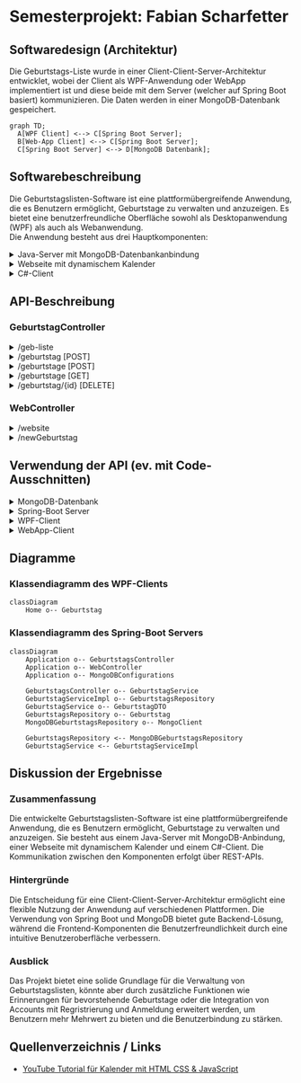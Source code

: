 # Semesterprojekt: Fabian Scharfetter
 
## Softwaredesign (Architektur)
Die Geburtstags-Liste wurde in einer Client-Client-Server-Architektur entwicklet, wobei der Client als WPF-Anwendung oder WebApp implementiert ist und diese beide mit dem Server (welcher auf Spring Boot basiert) kommunizieren. Die Daten werden in einer MongoDB-Datenbank gespeichert.

```mermaid
graph TD;
  A[WPF Client] <--> C[Spring Boot Server];
  B[Web-App Client] <--> C[Spring Boot Server];
  C[Spring Boot Server] <--> D[MongoDB Datenbank];
```

## Softwarebeschreibung
Die Geburtstagslisten-Software ist eine plattformübergreifende Anwendung, die es Benutzern ermöglicht, Geburtstage zu verwalten und anzuzeigen. Es bietet eine benutzerfreundliche Oberfläche sowohl als Desktopanwendung (WPF) als auch als Webanwendung.  
Die Anwendung besteht aus drei Hauptkomponenten: 

<details>
<summary>Java-Server mit MongoDB-Datenbankanbindung</summary>  
   
Der Java-Server fungiert als Backend der Anwendung. Er ist mit einer MongoDB-Datenbank verbunden, in der Geburtstagsdaten gespeichert werden. Der Server bietet folgende REST-API-Endpunkte zum Abrufen und Speichern von Geburtstagsinformationen. Server-Port ist 8081.  
</details>

<details>
<summary>Webseite mit dynamischem Kalender</summary> 
   
Die Website dient als Frontend/Benutzeroberfläche der Anwendung. Sie besteht aus 3 Dateien (index.html, style.css, calender-script.js).  
Folgendermaßen ist die Seite aufgebaut:  
  
1) Kalender, der per JavaScript dynamisch geladen wird  
2) Ausgabe-Feld, bei dem die vom Server geladenen Geburtsdaten angezeigt werden.    
Die Geburtstage werden vom Server mit einem HTTP-Request (localhost:8081/geb-liste/geburtstage) geladen.      
Die Website bietet 2 Anzeigemodi --> Alle Geburtstage werden angezeigt ODER Die Geburtstage in dem Monat, der gerade am Kalender angezeigt wird
3) Eingabe-Feld, bei dem neue Geburtstage hinzugefügt werden können & mittels POST-Befehl an den Server geschickt werden
</details>

<details>
<summary>C#-Client</summary>  
Der C#-Client ist eine eigenständige WPF-Anwendung, die es Benutzern ermöglicht, Geburtstage  zu verwalten. Der Client lädt Geburtstagsdaten asynchron vom Java-Server herunter und stellt sie in einem Ausgabefeld dar. Wenn die Verbindung zum Server nicht hergestellt werden kann, dann ist es möglich den Client offline zu nutzen. Benutzer können Geburtstage über die Benutzeroberfläche des Clients hinzufügen & löschen, wobei die Änderungen sofort mit dem Java-Server synchronisiert werden.  
  
Der Client ist ähnlich wie die Website aufgebaut:
1) Kalender, ist ein 'Calender' Element von WPF  
2) Eingabefeld, bei dem neue Geburtstage hinzugefügt werden können & mittels POST-Befehl an den Server geschickt werden  
3) Ausgabefeld, bei dem die vom Server geladenen Geburtsdaten angezeigt werden.

Die Geburtstage werden vom Server asynchron geladen.  
  
Die Website bietet 2 Anzeigemodi --> Alle Geburtstage werden angezeigt ODER Die Geburtstage in dem Monat, der gerade am Kalender angezeigt wird  
ZUSÄTZLICH können Geburtsdaten bei einem Doppelklick gelöscht werden.
</details>

## API-Beschreibung

### GeburtstagController

<details>
  <summary>/geb-liste</summary>
Dieser Endpunkt ist der generelle Endpoint der API, welcher vor dem jeweiligen spezifischen Endpoint geschrieben werden muss.
</details>

<details>
  <summary>/geburtstag [POST]</summary>
Dieser Enpoint führt zur Methode "addGeburtstag()" und ermöglicht das Hinzufügen von Geburtstagen in die MongoDB-Datenbank auf dem Server. Er nimmt einen Geburtstag im JSON-Format entgegen und speichert ihn mithilfe des "geburtstagService" und gibt das gespeicherte Geburtstagsobjekt zurück.
 
**JSON-Body:**
  ```json
  {
    "name": "Max Mustermann",
    "day": "01",
    "month": "01",
    "year": "2000"
  }
  ```
</details>

<details>
  <summary>/geburtstage [POST]</summary>
Ähnlich wie /geburtstag, aber hier können mehrere Geburtstage auf einmal hinzugefügt werden.

**JSON-Body:**
  ```json
  [
    {
     "name": "Max Mustermann",
     "day": "01",
     "month": "01",
     "year": "2000"
    },
    {
     "name": "Paul Pansen",
     "day": "02",
     "month": "01",
     "year": "2001"
    }
  ]
  ```
</details>

<details>
  <summary>/geburtstage [GET]</summary>
Dieser Endpunkt ist ein GET-Endpunkt mit der URL "/geburtstage", der alle Geburtstage aus der MongoDB-Datenbank abruft. Er ruft die Methode "findAll" auf, um eine Liste aller Geburtstage zu erhalten, und gibt sie zurück.
**JSON-Body:**
  ```json
  [
    {
        "id": "6620e86ab06cf02b3d9e813a",
        "name": "Philipp Kirchtag",
        "day": "02",
        "month": "09",
        "year": "2005"
    },
    {
        "id": "6620e87cb06cf02b3d9e813c",
        "name": "Luca Jenerwein",
        "day": "24",
        "month": "10",
        "year": "2005"
    }
  ]
  ```
</details>

<details>
  <summary>/geburtstag/{id} [DELETE]</summary>
Dieser Endpunkt ist ein DELETE-Endpunkt mit der URL "/geburtstag/{id}", der dazu dient, einen Geburtstag aus der MongoDB-Datenbank basierend auf der ID zu löschen. Die ID des zu löschenden Geburtstags wird aus dem Pfad der URL extrahiert. Die Methode "deleteGeburtstag" ruft die Methode "delete" des "geburtstagService" auf, um den Geburtstag zu löschen.
</details>

### WebController

<details>
  <summary>/website</summary>
Dieser Endpunkt ist ein GET-Endpunkt mit der URL "/website", der die Hauptseite der Website (index.html) zurückgibt.</details>

<details>
  <summary>/newGeburtstag</summary>
Dieser Endpunkt wird aufgerufen, wenn ein neuer Geburtstag über das Formular auf der Website gesendet wird. Er erwartet zwei Parameter: "nameInput" für den Namen des Geburtstagskindes und "dateInput" für das Geburtsdatum.  
   
Die Methode teilt das Datum in seine Bestandteile auf (Tag, Monat, Jahr) und erstellt dann ein neues Geburtstagsobjekt damit. Dieses Geburtstagsobjekt wird dann in ein "GeburtstagDTO" (Data Transfer Object) umgewandelt.  
  
Anschließend wird eine HTTP-POST-Anfrage an einen anderen Endpunkt des Servers gesendet, der den Geburtstag speichert. Die URL des Endpunkts ist "http://localhost:8081/geb-liste/geburtstag", und die Daten werden als "GeburtstagDTO" gesendet.  
  
Die Antwort wird überprüft, und je nachdem, ob die Operation erfolgreich war oder nicht, werden entsprechende Meldungen ausgegeben.

Schließlich wird eine Weiterleitung zur Hauptseite der Website durchgeführt.</details>

## Verwendung der API (ev. mit Code-Ausschnitten)

<details>
  <Summary>MongoDB-Datenbank</summary>

  **Geburtstag hinzufügen:** So werden Geburtstage in der MongoDb-Datenbank gespeichert.  
  URL: localhost:8081/geb-liste/geburtstag

  **Json-Body:**
  ```json
    {
        "name": "Cristiano Ronaldo",
        "day": "05",
        "month": "02",
        "year": "1985"
    }
  ```
  **Rückgabe:**
  ```json
    {
        "id": "665c4bfe168b7b0269b2e86c",
        "name": "Cristiano Ronaldo",
        "day": "05",
        "month": "02",
        "year": "1985"
    }
  ```
**Geburtstage abfragen:** So werden Geburtstage aus der MongoDb-Datenbank abgefragt.  
  URL: localhost:8081/geb-liste/geburtstage

  **Rückgabe:**
  ```json
[
    {
        "id": "665c4bfe168b7b0269b2e86c",
        "name": "Cristiano Ronaldo",
        "day": "05",
        "month": "02",
        "year": "1985"
    },
    {
        "id": "6620ece7b06cf02b3d9e8148",
        "name": "Tobias Ziller",
        "day": "03",
        "month": "11",
        "year": "2005"
    }
]
  ```

**Geburtstag löschen:** So werden Geburtstage gelöscht.  
  URL: localhost:8081/geb-liste/geburtstag/{id}  bzw. localhost:8081/geb-liste/geburtstag/665c4bfe168b7b0269b2e86c
  
  **Rückgabe bei Erfolg (Anzahl der gelöschten Objekte):**
  ```json
    1
  ```
</details>

<details>
  <Summary>Spring-Boot Server</summary>

  **Beschreibung:** Hinzufügen von Daten  
  **Java-Endpoint:**
  ```java
    @PostMapping("/geburtstag")
    @ResponseStatus(HttpStatus.CREATED)
    public GeburtstagDTO addGeburtstag(@RequestBody GeburtstagDTO geburtstagDTO) {
        return geburtstagService.save(geburtstagDTO);
    }
  ```
  **Java-Backend (MongoDBGeburtstagRepository.java):**  
  Hier werden die Daten in die Datenbank gespeichert.
  ```java
    public Geburtstag save(Geburtstag geburtstagEntity) {
        geburtstagEntity.setId(new ObjectId());
        geburtstagCollection.insertOne(geburtstagEntity);
        return geburtstagEntity;
    }
  ```
  
  
  **Beschreibung:** Abfragen von Daten  
  **Java-Endpoint:**
  ```java
    @GetMapping("/geburtstage")
    public List<GeburtstagDTO> findAllGeburtstage() {
        return geburtstagService.findAll();
    }
  ```
  **Java-Backend (MongoDBGeburtstagRepository.java):**  
  Hier werden die Daten von der Datenbank gelesen und in einer Liste zurückgegeben.
  ```java
    public List<Geburtstag> findAll() {
    return geburtstagCollection.find().into(new ArrayList<>());
    }
  ```  
  
  
  **Beschreibung:** Löschen von Daten  
  **Java-Endpoint:**
  ```java
    @DeleteMapping("/geburtstag/{id}")
    public Long deleteGeburtstag(@PathVariable String id) {
    return geburtstagService.delete(id);
    }
  ```
  **Java-Backend (MongoDBGeburtstagRepository.java):**  
  Hier wird nach einem Objekt mit der in der URL übergebenen ID gesucht und bei Erfolg wird dieses gelöscht.
  ```java
    public long delete(String id) {
    return geburtstagCollection.deleteOne(eq("_id", new ObjectId(id))).getDeletedCount();
    }
  ```
</details>

<details>
  <Summary>WPF-Client</summary>

  **Beschreibung:** Laden der Daten vom Server

  **C#-Code:**
  ```csharp
    public async void getGeburtstageFromServer()
    {
        try
        {
            Trace.WriteLine("Laden vom Server");
    
            using (HttpClient client = new HttpClient())
            {
                client.BaseAddress = new Uri("http://localhost:8081/");
                client.DefaultRequestHeaders.Accept.Clear();
                client.DefaultRequestHeaders.Accept.Add(new System.Net.Http.Headers.MediaTypeWithQualityHeaderValue("application/json"));
    
                HttpResponseMessage response = await client.GetAsync("geb-liste/geburtstage");
                if (response.IsSuccessStatusCode)
                {
                    Trace.WriteLine("Success");
                    string jsonString = await response.Content.ReadAsStringAsync();
                    var options = new JsonSerializerOptions
                    {
                        PropertyNameCaseInsensitive = true
                    };
    
                    var geburtstageFromServer = JsonSerializer.Deserialize<ObservableCollection<Geburtstag>>(jsonString, options);
    
                    geburtstagsliste.Clear();
                    foreach (var geburtstag in geburtstageFromServer)
                    {
                        geburtstagsliste.Add(geburtstag);
                    }
    
                    //Laden in Ausgabe
                    erstelleAusgabe();
                }
                else
                {
                    MessageBox.Show($"Server returned {response.StatusCode} - {response.ReasonPhrase}");
                }
            }
        }
        catch(Exception ex)
        {
            MessageBox.Show($"Fehler beim Laden der Daten: {ex.Message}");
        }
    }
  ```

  **Beschreibung:** Hinzufügen von Daten

  **C#-Code:**
  ```csharp
    private async Task addGeburtstagToServer(Geburtstag geb)
    {
        using (HttpClient client = new HttpClient())
        {
            // Url zum posten
            string url = "http://localhost:8081/geb-liste/geburtstag";
    
            //Json erstellen
            string data = "{";
            data += $"  \"name\": \"{geb.Name}\",     \"day\": \"{geb.Day}\",     \"month\": \"{geb.Month}\",     \"year\": \"{geb.Year}\"  ";
            data += "}";
            Trace.WriteLine(data);
    
            try
            {
                var content = new StringContent(data, Encoding.UTF8, "application/json");
    
                HttpResponseMessage response = await client.PostAsync(url, content);
    
                response.EnsureSuccessStatusCode();
    
                Console.WriteLine("Daten erfolgreich gesendet.");
            }
            catch (HttpRequestException e)
            {
                Console.WriteLine($"Fehler beim Senden der Daten: {e.Message}");
            }
        }
    }
  ```

  **Beschreibung:** Löschen von Daten

  **C#-Code:**
  ```csharp
    private async void listView_MouseDoubleClick(object sender, MouseButtonEventArgs e)
    {
        // Popup anzeigen
        int index = listView.SelectedIndex;
    
        if (index >= 0 && index < geburtstagsliste.Count)
        {
            Trace.WriteLine($"List View DoubleClick -> {geburtstagsliste[index].Name}");
            var result = MessageBox.Show($"Do you want to delete {geburtstagsliste[index].Name}?", "Confirmation", MessageBoxButton.YesNo, MessageBoxImage.Question);
            if (result == MessageBoxResult.Yes)
            {
                // Element löschen
                string id = geburtstagsliste[index].Id;
                string url = $"http://localhost:8081/geb-liste/geburtstag/{id}";
    
                using (HttpClient client = new HttpClient())
                {
                    try
                    {
                        HttpResponseMessage response = await client.DeleteAsync(url);
    
                        //Laden in Ausgabe
                        getGeburtstageFromServer();
    
                        if (response.IsSuccessStatusCode)
                        {
                            Trace.WriteLine($"Geburtstag mit ID {id} erfolgreich gelöscht.");
                        }
                        else
                        {
                            Trace.WriteLine($"Fehler beim Löschen des Geburtstags mit ID {id}. Statuscode: {response.StatusCode}");
                        }
                    }
                    catch (Exception ex)
                    {
                        Trace.WriteLine($"Fehler beim Löschen des Geburtstags: {ex.Message}");
                    }
                }
            }
        }            
    }
  ```
</details>

<details>
  <Summary>WebApp-Client</summary>

  **Beschreibung:** Laden der Daten vom Server  
  **JS-Code:**
 ```js
    // Geburtstage von der API laden und alle anzeigen
    fetch('http://localhost:8081/geb-liste/geburtstage')
        .then(response => response.json())
        .then(data => {
            displayBirthdays(data);             // Geburtstage anzeigen
        })
        .catch(error => {
            console.error('Error fetching birthdays:', error);
        });
  ```

  **Beschreibung:** Hinzufügen von Daten  
  **HTML:**
 ```html
<!-- Fenster zum Hinzufügen von Geburtstagen -->
<form id="birthdayForm" class="popup-content" action="/newGeburtstag" method="POST">
    <p>Geburtstagskind hinzufügen:</p>
    <input type="date" id="dateInput" name="dateInput" required>
    <input type="text" id="nameInput" name="nameInput" placeholder="Name" required>
    <button type="submit" id="submitBtn">Hinzufügen</button>
    <p id="errorMsg" class="error-message"></p>
</form>
  ```

  **Java-Endpoint:**
 ```java
@PostMapping("/newGeburtstag")
    public String newGeburtstag(@RequestParam("nameInput") String name, @RequestParam("dateInput") String dateString){

        System.out.println("Geburtstagskind: " + name);
        System.out.println("Datum: " + dateString);
        String[] arrDate = dateString.split("-");

        try {
            Geburtstag geb = new Geburtstag(null, name, arrDate[2], arrDate[1], arrDate[0]);
            GeburtstagDTO geburtstagDTO = new GeburtstagDTO(geb);

            // Senden der Daten an den GeburtstagController
            ResponseEntity<GeburtstagDTO> response = restTemplate.postForEntity("http://localhost:8081/geb-liste/geburtstag", geburtstagDTO, GeburtstagDTO.class);
            if (response.getStatusCode().is2xxSuccessful()) {
                System.out.println("Geburtstag erfolgreich hinzugefügt: " + response.getBody());
            } else {
                System.out.println("Fehler beim Hinzufügen des Geburtstags");
            }

        } catch (Exception e) {
            System.out.println(e.getMessage());
        }

        return "redirect:/website";
    }
  ```
</details>

## Diagramme

### Klassendiagramm des WPF-Clients
```mermaid
classDiagram
    Home o-- Geburtstag
```

### Klassendiagramm des Spring-Boot Servers
```mermaid
classDiagram
    Application o-- GeburtstagsController
    Application o-- WebController
    Application o-- MongoDBConfigurations

    GeburtstagsController o-- GeburtstagService
    GeburtstagServiceImpl o-- GeburtstagsRepository
    GeburtstagService o-- GeburtstagDTO
    GeburtstagsRepository o-- Geburtstag
    MongoDBGeburtstagsRepository o-- MongoClient

    GeburtstagsRepository <-- MongoDBGeburtstagsRepository
    GeburtstagService <-- GeburtstagServiceImpl
```

## Diskussion der Ergebnisse  

  ### Zusammenfassung  
Die entwickelte Geburtstagslisten-Software ist eine plattformübergreifende Anwendung, die es Benutzern ermöglicht, Geburtstage zu verwalten und anzuzeigen. Sie besteht aus einem Java-Server mit MongoDB-Anbindung, einer Webseite mit dynamischem Kalender und einem C#-Client. Die Kommunikation zwischen den Komponenten erfolgt über REST-APIs.

  ### Hintergründe  
Die Entscheidung für eine Client-Client-Server-Architektur ermöglicht eine flexible Nutzung der Anwendung auf verschiedenen Plattformen. Die Verwendung von Spring Boot und MongoDB bietet gute Backend-Lösung, während die Frontend-Komponenten die Benutzerfreundlichkeit durch eine intuitive Benutzeroberfläche verbessern.

  ### Ausblick  
Das Projekt bietet eine solide Grundlage für die Verwaltung von Geburtstagslisten, könnte aber durch zusätzliche Funktionen wie Erinnerungen für bevorstehende Geburtstage oder die Integration von Accounts mit Regristrierung und Anmeldung erweitert werden, um Benutzern mehr Mehrwert zu bieten und die Benutzerbindung zu stärken.

## Quellenverzeichnis / Links
- [YouTube Tutorial für Kalender mit HTML CSS & JavaScript](https://www.youtube.com/watch?v=Z1BGAivZRlE)
